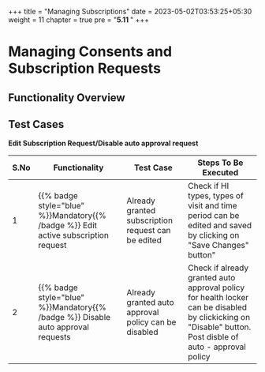 +++
title = "Managing Subscriptions"
date = 2023-05-02T03:53:25+05:30
weight = 11
chapter = true
pre = "<b>5.11 </b>"
+++

# Managing Consents and Subscription Requests

## Functionality Overview



## Test Cases

**Edit Subscription Request/Disable auto approval request** 

S.No|Functionality|Test Case|Steps To Be Executed 
|--|------|-----|-----|
1| {{% badge style="blue" %}}Mandatory{{% /badge %}}  Edit active subscription request|Already granted subscription request can be edited|Check if HI types, types of visit and time period can be edited and saved by clicking on "Save Changes" button"
2| {{% badge style="blue" %}}Mandatory{{% /badge %}}  Disable auto approval requests|Already granted auto approval policy can be disabled|Check if already granted auto approval policy for health locker can be disabled by clickicking on "Disable" button. Post disble of auto - approval policy|locker request is received from health locker for each record.

